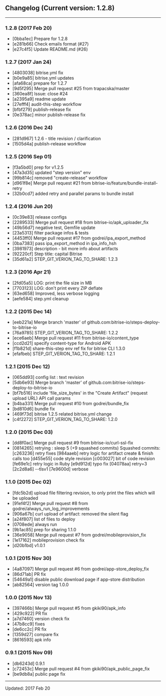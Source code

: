 ## Changelog (Current version: 1.2.8)

-----------------

### 1.2.8 (2017 Feb 20)

* [0bba1ec] Prepare for 1.2.8
* [e281b66] Check emails format (#27)
* [e27c4f5] Update README.md (#26)

### 1.2.7 (2017 Jan 24)

* [4803038] bitrise.yml fix
* [b0e9a85] bitrise.yml updates
* [afa68ca] prepare for 1.2.7
* [9d5f295] Merge pull request #25 from trapacska/master
* [360ea8f] Issue: close #24
* [a2395a9] readme update
* [27efff4] audit-this-step workflow
* [bfbf279] publish-release fix
* [0e378ac] minor publish-release fix

### 1.2.6 (2016 Dec 24)

* [281d967] 1.2.6 - title revision / clarification
* [1505d4a] publish-release workflow

### 1.2.5 (2016 Sep 01)

* [f3a5bd0] prep for v1.2.5
* [47a3d35] updated "step version" env
* [99b814c] removed "create-release" workflow
* [d961f8e] Merge pull request #21 from bitrise-io/feature/bundle-install-retry
* [32b0cd7] added retry and parallel params to bundle install

### 1.2.4 (2016 Jun 20)

* [0c39e83] release configs
* [2289533] Merge pull request #18 from bitrise-io/apk_uploader_fix
* [49b56d7] negative test, Gemfile update
* [23a5313] filter package infos & tests
* [4453ff0] Merge pull request #17 from godrei/ipa_export_method
* [0ba7383] pass ipa_export_method in ipa_info_hsh
* [3981973] description - bit more info about artifacts
* [92220cf] Step title: capital Bitrise
* [35d61a2] STEP_GIT_VERION_TAG_TO_SHARE: 1.2.3

### 1.2.3 (2016 Apr 21)

* [2fd05a5] LOG: print the file size in MB
* [7703123] LOG: don't print every ZIP deflate
* [63ed658] Improved, less verbose logging
* [aefe584] step.yml cleanup

### 1.2.2 (2015 Dec 14)

* [eeb221a] Merge branch 'master' of github.com:bitrise-io/steps-deploy-to-bitrise-io
* [76a9785] STEP_GIT_VERION_TAG_TO_SHARE: 1.2.2
* [ece6aeb] Merge pull request #11 from bitrise-io/content_type
* [ccd2d21] specify content-type for Android APK
* [f1b821d] share-this-step env ref fix for bitrise CLI 1.3.0
* [efafbeb] STEP_GIT_VERION_TAG_TO_SHARE: 1.2.1

### 1.2.1 (2015 Dec 12)

* [065dd93] config list : text revision
* [5db6e93] Merge branch 'master' of github.com:bitrise-io/steps-deploy-to-bitrise-io
* [bf7b516] include 'file_size_bytes' in the "Create Artifact" (request upload URL) API call params
* [b4ba331] Merge pull request #10 from godrei/bundle_fix
* [bd810d6] bundle fix
* [469f73d] bitrise 1.2.5 related bitrise.yml change
* [c4f2272] STEP_GIT_VERION_TAG_TO_SHARE: 1.2.0

### 1.2.0 (2015 Dec 03)

* [dd8f0ac] Merge pull request #9 from bitrise-io/curl-ssl-fix
* [0814265] retrying : sleep 5 (+9 squashed commits) Squashed commits: [c263236] retry fixes [984aaeb] retry logic for artifact create & finish calls too [d455e55] code style revision [c003027] bit of code revision [fe69e1c] retry logic in Ruby [e9d912d] typo fix [04078aa] retry=3 [2c2d8a6] --tlsv1 [7e9600d] verbose

### 1.1.0 (2015 Dec 02)

* [fdc5b2d] upload file filtering revision, to only print the files which will be uploaded
* [91ef4f2] Merge pull request #8 from godrei/always_run_log_improvements
* [906a67b] curl upload of artifact: removed the silent flag
* [a24f807] list of files to deploy
* [0708ede] always run
* [9b1ac85] prep for sharing 1.1.0
* [36e9058] Merge pull request #7 from godrei/mobileprovision_fix
* [1e17162] mobileprovision check fix
* [d20b1bd] v1.0.1

### 1.0.1 (2015 Nov 30)

* [4a87097] Merge pull request #6 from godrei/app-store_deploy_fix
* [86d71ab] PR fix
* [54649a1] disable public download page if app-store distribution
* [ab82564] version tag 1.0.0

### 1.0.0 (2015 Nov 13)

* [397466b] Merge pull request #5 from gkiki90/apk_info
* [429c922] PR fix
* [a7d7460] version check fix
* [47b8cc9] fixes
* [de6cc2c] PR fix
* [1359d27] compare fix
* [8616593] apk info

### 0.9.1 (2015 Nov 09)

* [db6243d] 0.9.1
* [c72453c] Merge pull request #4 from gkiki90/apk_public_page_fix
* [be9db8a] public page fix

-----------------

Updated: 2017 Feb 20